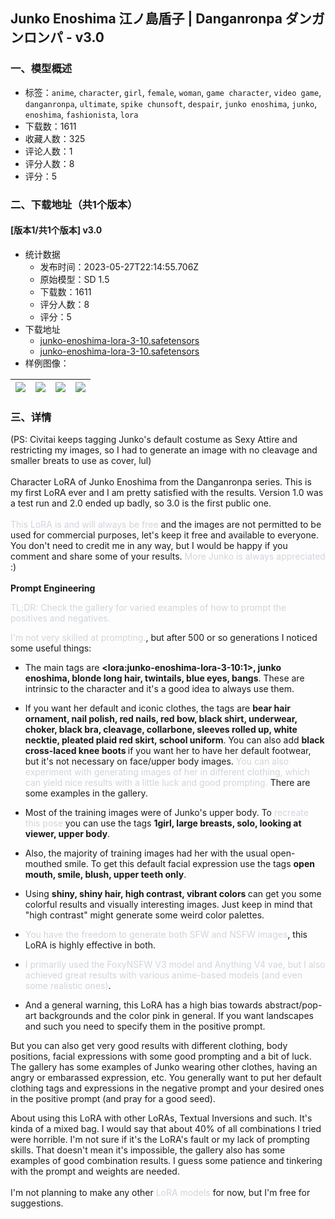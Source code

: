## Junko Enoshima 江ノ島盾子 | Danganronpa ダンガンロンパ - v3.0
### 一、模型概述

- 标签：`anime`, `character`, `girl`, `female`, `woman`, `game character`, `video game`, `danganronpa`, `ultimate`, `spike chunsoft`, `despair`, `junko enoshima`, `junko`, `enoshima`, `fashionista`, `lora`
- 下载数：1611
- 收藏人数：325
- 评论人数：1
- 评分人数：8
- 评分：5

### 二、下载地址（共1个版本）

#### [版本1/共1个版本] v3.0

- 统计数据
  - 发布时间：2023-05-27T22:14:55.706Z
  - 原始模型：SD 1.5
  - 下载数：1611
  - 评分人数：8
  - 评分：5
- 下载地址
  - [junko-enoshima-lora-3-10.safetensors](https://civitai.com/api/download/models/82938)
  - [junko-enoshima-lora-3-10.safetensors](https://civitai.com/api/download/models/82938?type=Model&format=SafeTensor)
- 样例图像：

| <img src="https://image.civitai.com/xG1nkqKTMzGDvpLrqFT7WA/a277dd85-b4ba-4270-80a1-86fbfa21b53f/width=450/936949.jpeg" /> | <img src="https://image.civitai.com/xG1nkqKTMzGDvpLrqFT7WA/4d477b9f-0017-413a-b6d0-095ae9f27ac5/width=450/936951.jpeg" /> | <img src="https://image.civitai.com/xG1nkqKTMzGDvpLrqFT7WA/acd5d406-88f1-4ad2-83a0-1df8e2963e15/width=450/936964.jpeg" /> | <img src="https://image.civitai.com/xG1nkqKTMzGDvpLrqFT7WA/f8fbbc65-2b23-4221-b82c-e697f20f4c94/width=450/936953.jpeg" /> |
| ---- | ---- | ---- | ---- |


### 三、详情
<p>(PS: Civitai keeps tagging Junko's default costume as Sexy Attire and restricting my images, so I had to generate an image with no cleavage and smaller breats to use as cover, lul)<br /><br />Character LoRA of Junko Enoshima from the Danganronpa series. This is my first LoRA ever and I am pretty satisfied with the results. Version 1.0 was a test run and 2.0 ended up badly, so 3.0 is the first public one.<br /><br /><span style="color:rgb(209, 213, 219)">This LoRA is and will always be free</span> and the images are not permitted to be used for commercial purposes, let's keep it free and available to everyone. You don't need to credit me in any way, but I would be happy if you comment and share some of your results. <span style="color:rgb(209, 213, 219)">More Junko is always appreciated</span> :)<br /><br /><strong>Prompt Engineering</strong></p><p><span style="color:rgb(209, 213, 219)">TL;DR: Check the gallery for varied examples of how to prompt the positives and negatives.</span><br /></p><p><span style="color:rgb(209, 213, 219)">I'm not very skilled at prompting.</span>, but after 500 or so generations I noticed some useful things:</p><ul><li><p>The main tags are <strong>&lt;lora:junko-enoshima-lora-3-10:1&gt;, junko enoshima, blonde long hair, twintails, blue eyes, bangs</strong>. These are intrinsic to the character and it's a good idea to always use them.</p></li><li><p>If you want her default and iconic clothes, the tags are <strong>bear hair ornament, nail polish, red nails, red bow, black shirt, underwear, choker, black bra, cleavage, collarbone, sleeves rolled up, white necktie, pleated plaid red skirt, school uniform</strong>. You can also add <strong>black cross-laced knee boots </strong>if you want her to have her default footwear, but it's not necessary on face/upper body images. <span style="color:rgb(209, 213, 219)">You can also experiment with generating images of her in different clothing, which can yield nice results with a little luck and good prompting.</span> There are some examples in the gallery.</p></li><li><p>Most of the training images were of Junko's upper body. To <span style="color:rgb(209, 213, 219)">recreate this pose</span> you can use the tags <strong>1girl, large breasts, solo, looking at viewer, upper body</strong>.</p></li><li><p>Also, the majority of training images had her with the usual open-mouthed smile. To get this default facial expression use the tags <strong>open mouth, smile, blush, upper teeth only</strong>.</p></li><li><p>Using <strong>shiny, shiny hair, high contrast, vibrant colors </strong>can get you some colorful results and visually interesting images. Just keep in mind that "high contrast" might generate some weird color palettes.</p></li><li><p><span style="color:rgb(209, 213, 219)">You have the freedom to generate both SFW and NSFW images</span>, this LoRA is highly effective in both.</p></li><li><p><span style="color:rgb(209, 213, 219)">I primarily used the FoxyNSFW V3 model and Anything V4 vae, but I also achieved great results with various anime-based models (and even some realistic ones)</span>.</p></li><li><p>And a general warning, this LoRA has a high bias towards abstract/pop-art backgrounds and the color pink in general. If you want landscapes and such you need to specify them in the positive prompt.</p></li></ul><p>But you can also get very good results with different clothing, body positions, facial expressions with some good prompting and a bit of luck. The gallery has some examples of Junko wearing other clothes, having an angry or embarassed expression, etc. You generally want to put her default clothing tags and expressions in the negative prompt and your desired ones in the positive prompt (and pray for a good seed).</p><p>About using this LoRA with other LoRAs, Textual Inversions and such. It's kinda of a mixed bag. I would say that about 40% of all combinations I tried were horrible. I'm not sure if it's the LoRA's fault or my lack of prompting skills. That doesn't mean it's impossible, the gallery also has some examples of good combination results. I guess some patience and tinkering with the prompt and weights are needed.<br /><br />I'm not planning to make any other <span style="color:rgb(209, 213, 219)">LoRA models </span>for now, but I'm free for suggestions.</p>